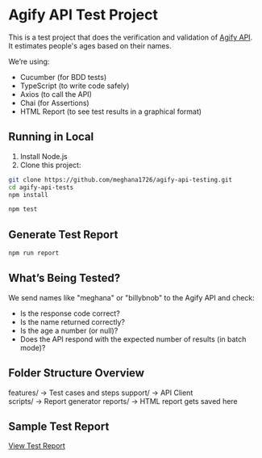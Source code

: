 # Agify API Test Project

This is a test project that does the verification and validation of [Agify API](https://agify.io).  
It estimates people's ages based on their names.

We’re using:

- Cucumber (for BDD tests)
- TypeScript (to write code safely)
- Axios (to call the API)
- Chai (for Assertions)
- HTML Report (to see test results in a graphical format)


## Running in Local

1. Install Node.js
2. Clone this project:

```bash
git clone https://github.com/meghana1726/agify-api-testing.git
cd agify-api-tests
npm install

npm test
```
## Generate Test Report

```bash
npm run report
```

## What’s Being Tested?

We send names like "meghana" or "billybnob" to the Agify API and check:

* Is the response code correct?
* Is the name returned correctly?
* Is the age a number (or null)?
* Does the API respond with the expected number of results (in batch mode)?

## Folder Structure Overview
features/           → Test cases and steps
support/            → API Client  
scripts/            → Report generator
reports/            → HTML report gets saved here

## Sample Test Report
 [View Test Report](https://meghana1726.github.io/agify-api-testing)


